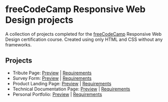 # freeCodeCamp Responsive Web Design projects

A collection of projects completed for the [freeCodeCamp](https://www.freecodecamp.org/) Responsive Web Design certification course. Created using only HTML and CSS without any frameworks.

## Projects

* Tribute Page: [Preview](https://codepen.io/nietoperq/full/BaPJqGW) | [Requirements](https://www.freecodecamp.org/learn/responsive-web-design/responsive-web-design-projects/build-a-tribute-page)
* Survey Form: [Preview](https://codepen.io/nietoperq/full/dyjWxgX) | [Requirements](https://www.freecodecamp.org/learn/responsive-web-design/responsive-web-design-projects/build-a-survey-form)
* Product Landing Page: [Preview](https://codepen.io/nietoperq/full/GRBOjyV) | [Requirements](https://www.freecodecamp.org/learn/responsive-web-design/responsive-web-design-projects/build-a-product-landing-page)
* Technical Documentation Page: [Preview](https://codepen.io/nietoperq/full/vYagdwo) | [Requirements](https://www.freecodecamp.org/learn/responsive-web-design/responsive-web-design-projects/build-a-technical-documentation-page)
* Personal Portfolio: [Preview](https://codepen.io/nietoperq/full/LYBmdoY) | [Requirements](https://www.freecodecamp.org/learn/responsive-web-design/responsive-web-design-projects/build-a-personal-portfolio-webpage)
